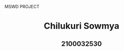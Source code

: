 <html>
  <head>
    MSWD PROJECT
  </head>
  <body>
    <center>
    <h1>Chilukuri Sowmya</h1>
    <h2>2100032530</h2>
    </center>
  </body>
  </html>
